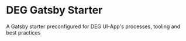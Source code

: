 # DEG Gatsby Starter

A Gatsby starter preconfigured for DEG UI-App's processes, tooling and best practices
